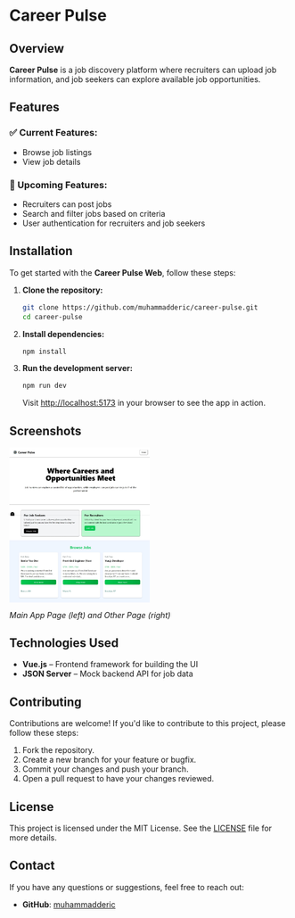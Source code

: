 # Career Pulse

## Overview

**Career Pulse** is a job discovery platform where recruiters can upload job information, and job seekers can explore available job opportunities.

## Features

### ✅ Current Features:
- Browse job listings
- View job details

### 🚀 Upcoming Features:
- Recruiters can post jobs
- Search and filter jobs based on criteria
- User authentication for recruiters and job seekers

## Installation

To get started with the **Career Pulse Web**, follow these steps:

1. **Clone the repository:**

    ```bash
    git clone https://github.com/muhammadderic/career-pulse.git
    cd career-pulse
    ```

2. **Install dependencies:**

    ```bash
    npm install
    ```

3. **Run the development server:**

    ```bash
    npm run dev
    ```

    Visit [http://localhost:5173](http://localhost:5173) in your browser to see the app in action.

## Screenshots

<div style="display: flex; justify-content: space-between;">
    <img src="./src/assets/img/career_pulse_app.jpeg" alt="Other Page" width="50%" />
</div>

*Main App Page (left) and Other Page (right)*

## Technologies Used

- **Vue.js** – Frontend framework for building the UI
- **JSON Server** – Mock backend API for job data

## Contributing

Contributions are welcome! If you'd like to contribute to this project, please follow these steps:

1. Fork the repository.
2. Create a new branch for your feature or bugfix.
3. Commit your changes and push your branch.
4. Open a pull request to have your changes reviewed.

## License

This project is licensed under the MIT License. See the [LICENSE](LICENSE) file for more details.

## Contact

If you have any questions or suggestions, feel free to reach out:

- **GitHub**: [muhammadderic](https://github.com/muhammadderic)